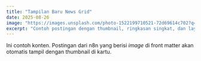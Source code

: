 ```yaml
---
title: "Tampilan Baru News Grid"
date: 2025-08-26
image: "https://images.unsplash.com/photo-1522199710521-72d69614c702?q=80&w=1200&auto=format&fit=crop"
excerpt: "Contoh postingan dengan thumbnail, ringkasan singkat, dan layout modern bergaya kartu. Dibuat untuk menguji tema baru."
---
```


Ini contoh konten. Postingan dari n8n yang berisi *image* di front matter akan otomatis tampil dengan thumbnail di kartu.